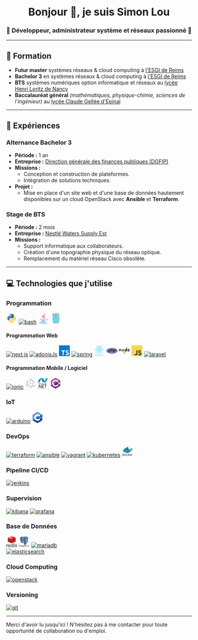 <h1 align="center">Bonjour 👋, je suis Simon Lou</h1>
<h3 align="center">💾 Développeur, administrateur système et réseaux passionné 💾</h3>

---

<h2 align="left">🎒 Formation</h2>

- **Futur master** systèmes réseaux & cloud computing à [l'ESGI de Reims](https://www.esgi.fr/)
- **Bachelor 3** en systèmes réseaux & cloud computing à [l'ESGI de Reims](https://www.esgi.fr/)
- **BTS** systèmes numériques option informatique et réseaux au [lycée Henri Loritz de Nancy](https://sites.ac-nancy-metz.fr/lyc-loritz/)
- **Baccalauréat général** *(mathématiques, physique-chimie, sciences de l'ingénieur)* au [lycée Claude Gellée d'Épinal](https://lyc-gellee.monbureaunumerique.fr/)

---

<h2 align="left">🏬 Expériences</h2>

### **Alternance Bachelor 3**
- **Période :** 1 an
- **Entreprise :** [Direction générale des finances publiques (DGFIP)](https://www.economie.gouv.fr/dgfip)
- **Missions :**
  - Conception et construction de plateformes.
  - Intégration de solutions techniques.
- **Projet :**
  - Mise en place d'un site web et d'une base de données hautement disponibles sur un cloud OpenStack avec **Ansible** et **Terraform**.

### **Stage de BTS**
- **Période :** 2 mois
- **Entreprise :** [Nestlé Waters Supply Est](https://www.nestle-waters.com/)
- **Missions :**
  - Support informatique aux collaborateurs.
  - Création d'une topographie physique du réseau optique.
  - Remplacement du matériel réseau Cisco obsolète.

---

<h2 align="left">💻 Technologies que j'utilise</h2>

### Programmation
[<img src="https://raw.githubusercontent.com/devicons/devicon/master/icons/python/python-original.svg" alt="python" width="30" height="30"/>](https://www.python.org)
[<img src="https://www.vectorlogo.zone/logos/gnu_bash/gnu_bash-icon.svg" alt="bash" width="30" height="30"/>](https://www.gnu.org/software/bash/)
[<img src="https://raw.githubusercontent.com/devicons/devicon/master/icons/java/java-original.svg" alt="java" width="30" height="30"/>](https://www.java.com/)
[<img src="https://raw.githubusercontent.com/devicons/devicon/master/icons/go/go-original.svg" alt="go" width="30" height="30"/>](https://go.dev/)

#### Programmation Web
[<img src="https://www.vectorlogo.zone/logos/nextjs/nextjs-icon.svg" alt="next.js" width="30" height="30"/>](https://nextjs.org/)
[<img src="https://www.vectorlogo.zone/logos/adonisjs/adonisjs-icon.svg" alt="adonisJs" width="30" height="30"/>](https://adonisjs.com/)
[<img src="https://raw.githubusercontent.com/devicons/devicon/master/icons/typescript/typescript-original.svg" alt="typescript" width="30" height="30"/>](https://www.typescriptlang.org/)
[<img src="https://www.vectorlogo.zone/logos/springio/springio-icon.svg" alt="spring" width="30" height="30"/>](https://spring.io/)
[<img src="https://raw.githubusercontent.com/devicons/devicon/master/icons/react/react-original-wordmark.svg" alt="react" width="30" height="30"/>](https://react.dev/)
[<img src="https://raw.githubusercontent.com/devicons/devicon/master/icons/php/php-original.svg" alt="php" width="30" height="30"/>](https://www.php.net/)
[<img src="https://raw.githubusercontent.com/devicons/devicon/master/icons/nodejs/nodejs-original-wordmark.svg" alt="nodejs" width="30" height="30"/>](https://nodejs.org/)
[<img src="https://raw.githubusercontent.com/devicons/devicon/master/icons/javascript/javascript-original.svg" alt="javascript" width="30" height="30"/>](https://www.javascript.com/)
[<img src="https://laravel.com/img/logomark.min.svg" alt="laravel" width="30" height="30"/>](https://laravel.com/)

#### Programmation Mobile / Logiciel
[<img src="https://upload.wikimedia.org/wikipedia/commons/d/d1/Ionic_Logo.svg" alt="ionic" width="30" height="30"/>](https://ionicframework.com/)
[<img src="https://raw.githubusercontent.com/devicons/devicon/master/icons/electron/electron-original.svg" alt="electron" width="30" height="30"/>](https://www.electronjs.org/)
[<img src="https://raw.githubusercontent.com/devicons/devicon/master/icons/dot-net/dot-net-original-wordmark.svg" alt="dotnet" width="30" height="30"/>](https://dotnet.microsoft.com/)
[<img src="https://raw.githubusercontent.com/devicons/devicon/master/icons/csharp/csharp-original.svg" alt="csharp" width="30" height="30"/>](https://learn.microsoft.com/fr-fr/dotnet/csharp/)

### IoT
[<img src="https://cdn.worldvectorlogo.com/logos/arduino-1.svg" alt="arduino" width="30" height="30"/>](https://www.arduino.cc/)
[<img src="https://raw.githubusercontent.com/devicons/devicon/master/icons/cplusplus/cplusplus-original.svg" alt="cplusplus" width="30" height="30"/>](https://cplusplus.com/)

### DevOps
[<img src="https://www.vectorlogo.zone/logos/terraformio/terraformio-icon.svg" alt="terraform" width="30" height="30"/>](https://www.terraform.io/)
[<img src="https://www.vectorlogo.zone/logos/ansible/ansible-icon.svg" alt="ansible" width="30" height="30"/>](https://www.ansible.com/)
[<img src="https://www.vectorlogo.zone/logos/vagrantup/vagrantup-icon.svg" alt="vagrant" width="30" height="30"/>](https://www.vagrantup.com/)
[<img src="https://www.vectorlogo.zone/logos/kubernetes/kubernetes-icon.svg" alt="kubernetes" width="30" height="30"/>](https://kubernetes.io/)
[<img src="https://raw.githubusercontent.com/devicons/devicon/master/icons/docker/docker-original-wordmark.svg" alt="docker" width="30" height="30"/>](https://www.docker.com/)

### Pipeline CI/CD
[<img src="https://www.vectorlogo.zone/logos/jenkins/jenkins-icon.svg" alt="jenkins" width="30" height="30"/>](https://www.jenkins.io/)

### Supervision
[<img src="https://www.vectorlogo.zone/logos/elasticco_kibana/elasticco_kibana-icon.svg" alt="kibana" width="30" height="30"/>](https://www.elastic.co/kibana/)
[<img src="https://www.vectorlogo.zone/logos/grafana/grafana-icon.svg" alt="grafana" width="30" height="30"/>](https://grafana.com/)

### Base de Données
[<img src="https://raw.githubusercontent.com/devicons/devicon/master/icons/redis/redis-original-wordmark.svg" alt="redis" width="30" height="30"/>](https://redis.io/)
[<img src="https://raw.githubusercontent.com/devicons/devicon/master/icons/postgresql/postgresql-original-wordmark.svg" alt="postgresql" width="30" height="30"/>](https://www.postgresql.org/)
[<img src="https://www.vectorlogo.zone/logos/mariadb/mariadb-icon.svg" alt="mariadb" width="30" height="30"/>](https://mariadb.org/)  
[<img src="https://www.vectorlogo.zone/logos/elastic/elastic-icon.svg" alt="elasticsearch" width="30" height="30"/>](https://www.elastic.co/elasticsearch/)

### Cloud Computing
[<img src="https://www.vectorlogo.zone/logos/openstack/openstack-icon.svg" alt="openstack" width="30" height="30"/>](https://www.openstack.org/)

### Versioning
[<img src="https://www.vectorlogo.zone/logos/git-scm/git-scm-icon.svg" alt="git" width="30" height="30"/>](https://git-scm.com/)

---

Merci d'avoir lu jusqu'ici ! N'hésitez pas à me contacter pour toute opportunité de collaboration ou d'emploi.
